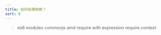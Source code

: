 ```yaml
---
title: 如何处理依赖？
sort: 6
---
```


> es6 modules
> commonjs
> amd
> require with expression
> require.context
